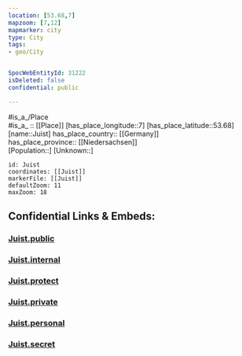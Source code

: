 ```yaml
---
location: [53.68,7] 
mapzoom: [7,12] 
mapmarker: city 
type: City
tags:
- geo/City


SpocWebEntityId: 31222
isDeleted: false
confidential: public

---
```

#is_a_/Place  
#is_a_ :: [[Place]] 
[has_place_longitude::7] 
[has_place_latitude::53.68] 
[name::Juist] 
has_place_country:: [[Germany]]  
has_place_province:: [[Niedersachsen]]  
[Population::] 
[Unknown::] 


```leaflet
id: Juist
coordinates: [[Juist]] 
markerFile: [[Juist]] 
defaultZoom: 11 
maxZoom: 18
```


## Confidential Links & Embeds: 

### [Juist.public](/_public/\Earth\Continent\Europe\Europe~Central\Germany\Germany~West\Niedersachsen\counties~Niedersachsen\Aurich\cities~AurichJuist.public.md) 

### [Juist.internal](/_internal/\Earth\Continent\Europe\Europe~Central\Germany\Germany~West\Niedersachsen\counties~Niedersachsen\Aurich\cities~AurichJuist.internal.md) 

### [Juist.protect](/_protect/\Earth\Continent\Europe\Europe~Central\Germany\Germany~West\Niedersachsen\counties~Niedersachsen\Aurich\cities~AurichJuist.protect.md) 

### [Juist.private](/_private/\Earth\Continent\Europe\Europe~Central\Germany\Germany~West\Niedersachsen\counties~Niedersachsen\Aurich\cities~AurichJuist.private.md) 

### [Juist.personal](/_personal/\Earth\Continent\Europe\Europe~Central\Germany\Germany~West\Niedersachsen\counties~Niedersachsen\Aurich\cities~AurichJuist.personal.md) 

### [Juist.secret](/_secret/\Earth\Continent\Europe\Europe~Central\Germany\Germany~West\Niedersachsen\counties~Niedersachsen\Aurich\cities~AurichJuist.secret.md)

